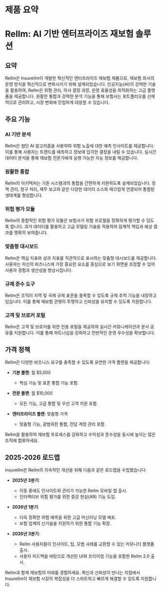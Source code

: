 # 제품 요약

# Rellm: AI 기반 엔터프라이즈 재보험 솔루션

## 요약

Rellm은 Insurellm이 개발한 혁신적인 엔터프라이즈 재보험 제품으로, 재보험 회사의 운영 방식을 혁신적으로 변화시키기 위해 설계되었습니다. 인공지능(AI)의 강력한 기술을 활용하여, Rellm은 위험 관리, 의사 결정 과정, 운영 효율성을 최적화하는 고급 플랫폼을 제공합니다. 원활한 통합과 강력한 분석 기능을 통해 보험사는 포트폴리오를 선제적으로 관리하고, 시장 변화에 민첩하게 대응할 수 있습니다.

## 주요 기능

### AI 기반 분석
Rellm은 첨단 AI 알고리즘을 사용하여 위험 노출에 대한 예측 인사이트를 제공합니다. 이를 통해 사용자는 트렌드를 예측하고 정보에 입각한 결정을 내릴 수 있습니다. 실시간 데이터 분석을 통해 재보험 전문가에게 실행 가능한 지능 정보를 제공합니다.

### 원활한 통합
Rellm의 아키텍처는 기존 시스템과의 통합을 간편하게 지원하도록 설계되었습니다. 정책 관리, 청구 처리, 재무 보고와 같은 다양한 데이터 소스와 매끄럽게 연결되어 통합된 생태계를 형성합니다.

### 위험 평가 모듈
Rellm의 종합적인 위험 평가 모듈은 보험사가 위험 프로필을 정확하게 평가할 수 있도록 합니다. 과거 데이터를 활용하고 고급 모델링 기술을 적용하여 잠재적 책임과 예상 결과를 명확히 보여줍니다.

### 맞춤형 대시보드
Rellm은 핵심 지표와 성과 지표를 직관적으로 표시하는 맞춤형 대시보드를 제공합니다. 사용자는 자신의 비즈니스에 가장 중요한 요소를 중심으로 보기 화면을 조정할 수 있어 사용자 경험과 생산성을 향상시킵니다.

### 규제 준수 도구
Rellm은 조직이 지역 및 국제 규제 표준을 충족할 수 있도록 규제 추적 기능을 내장하고 있습니다. 이를 통해 재보험 관행이 투명하고 신뢰성을 유지할 수 있도록 지원합니다.

### 고객 및 브로커 포털
Rellm은 고객 및 브로커를 위한 전용 포털을 제공하여 실시간 커뮤니케이션과 문서 공유를 지원합니다. 이를 통해 파트너십을 강화하고 전반적인 운영 우수성을 확보합니다.

## 가격 정책

Rellm은 다양한 비즈니스 요구를 충족할 수 있도록 유연한 가격 플랜을 제공합니다:

- **기본 플랜**: 월 $5,000  
  - 핵심 기능 및 표준 통합 기능 포함.  

- **전문 플랜**: 월 $10,000  
  - 모든 기능, 고급 통합 및 우선 고객 지원 포함.  

- **엔터프라이즈 플랜**: 맞춤형 가격  
  - 맞춤형 기능, 광범위한 통합, 전담 계정 관리 포함.  

Rellm을 활용하여 재보험 프로세스를 강화하고 수익성과 준수성을 동시에 높이는 많은 조직에 합류하세요.

## 2025-2026 로드맵

Insurellm은 Rellm의 지속적인 개선을 위해 다음과 같은 로드맵을 수립했습니다:

- **2025년 3분기**:  
  - 이동 중에도 인사이트와 관리가 가능한 Rellm 모바일 앱 출시.  
  - 인터랙티브 위험 평가를 위한 증강 현실(AR) 기능 도입.  

- **2026년 1분기**:  
  - 더욱 정확한 위험 예측을 위한 고급 머신러닝 모델 배포.  
  - 보험 업계의 신기술을 지원하기 위한 통합 기능 확장.  

- **2026년 3분기**:  
  - Rellm 사용자들이 인사이트, 팁, 모범 사례를 교환할 수 있는 커뮤니티 플랫폼 출시.  
  - 사용자 피드백을 바탕으로 개선된 UI와 프리미엄 기능을 포함한 Rellm 2.0 출시.  

Rellm과 함께 재보험의 미래를 경험하세요. 혁신과 신뢰성이 만나는 지점에서 Insurellm이 재보험 시장의 복잡성을 더 스마트하고 빠르게 해결할 수 있도록 지원합니다.  